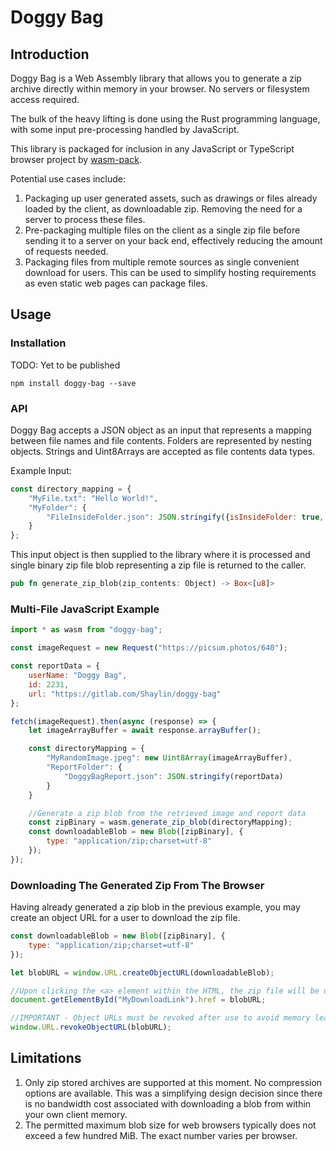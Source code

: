 # Doggy Bag

## Introduction

Doggy Bag is a Web Assembly library that allows you to generate a zip archive directly within memory in your browser. No
servers or filesystem access required.

The bulk of the heavy lifting is done using the Rust programming language, with some input pre-processing handled by
JavaScript.

This library is packaged for inclusion in any JavaScript or TypeScript browser project
by [wasm-pack](https://rustwasm.github.io/wasm-pack/).

Potential use cases include:

1. Packaging up user generated assets, such as drawings or files already loaded by the client, as downloadable zip.
   Removing the need for a server to process these files.
2. Pre-packaging multiple files on the client as a single zip file before sending it to a server on your back end,
   effectively reducing the amount of requests needed.
3. Packaging files from multiple remote sources as single convenient download for users. This can be used to simplify
   hosting requirements as even static web pages can package files.

## Usage

### Installation

TODO: Yet to be published
```
npm install doggy-bag --save
```

### API

Doggy Bag accepts a JSON object as an input that represents a mapping between file names and file contents. Folders are
represented by nesting objects. Strings and Uint8Arrays are accepted as file contents data types.

Example Input:

```javascript
const directory_mapping = {
    "MyFile.txt": "Hello World!",
    "MyFolder": {
        "FileInsideFolder.json": JSON.stringify({isInsideFolder: true, someData: 2})
    }
};
```

This input object is then supplied to the library where it is processed and single binary zip file blob representing a
zip file is returned to the caller.

```rust
pub fn generate_zip_blob(zip_contents: Object) -> Box<[u8]>
```

### Multi-File JavaScript Example

```javascript
import * as wasm from "doggy-bag";

const imageRequest = new Request("https://picsum.photos/640");

const reportData = {
    userName: "Doggy Bag",
    id: 2231,
    url: "https://gitlab.com/Shaylin/doggy-bag"
};

fetch(imageRequest).then(async (response) => {
    let imageArrayBuffer = await response.arrayBuffer();

    const directoryMapping = {
        "MyRandomImage.jpeg": new Uint8Array(imageArrayBuffer),
        "ReportFolder": {
            "DoggyBagReport.json": JSON.stringify(reportData)
        }
    }

    //Generate a zip blob from the retrieved image and report data
    const zipBinary = wasm.generate_zip_blob(directoryMapping);
    const downloadableBlob = new Blob([zipBinary], {
        type: "application/zip;charset=utf-8"
    });
});
```

### Downloading The Generated Zip From The Browser

Having already generated a zip blob in the previous example, you may create an object URL for a user to download the zip
file.

```javascript
const downloadableBlob = new Blob([zipBinary], {
    type: "application/zip;charset=utf-8"
});

let blobURL = window.URL.createObjectURL(downloadableBlob);

//Upon clicking the <a> element within the HTML, the zip file will be downloaded.
document.getElementById("MyDownloadLink").href = blobURL;

//IMPORTANT - Object URLs must be revoked after use to avoid memory leaks.
window.URL.revokeObjectURL(blobURL);
```

## Limitations

1. Only zip stored archives are supported at this moment. No compression options are available. This was a simplifying
   design decision since there is no bandwidth cost associated with downloading a blob from within your own client
   memory.
2. The permitted maximum blob size for web browsers typically does not exceed a few hundred MiB. The exact number varies
   per browser.
